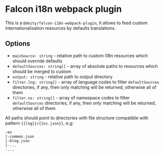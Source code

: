 # Falcon i18n webpack plugin

This is a `@deity/falcon-i18n-webpack-plugin`, it allows to feed custom internationalisation resources by defaults translations.

## Options

- `mainSource: string` - relative path to custom i18n resources which should override defaults
- `defaultSources: string[]` - array of absolute paths to resources which should be merged to custom
- `output: string` - relative path to output directory
- `filter.lng: string[]` - array of language codes to filter `defaultSources` directories, if any, then only matching will be returned, otherwise all of them
- `filter.ns: string[]` - array of namespace codes to filter `defaultSources` directories, if any, then only matching will be returned, otherwise all of them

All paths should point to directories with file structure compatible with pattern `{{lng}}/{{ns.json}}`, e.g:

```
-en
|-common.json
|-blog.json
|-...
-...
```
